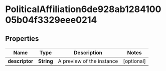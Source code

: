 

# PoliticalAffiliation6de928ab128410005b04f3329eee0214


## Properties

| Name | Type | Description | Notes |
|------------ | ------------- | ------------- | -------------|
|**descriptor** | **String** | A preview of the instance |  [optional] |



